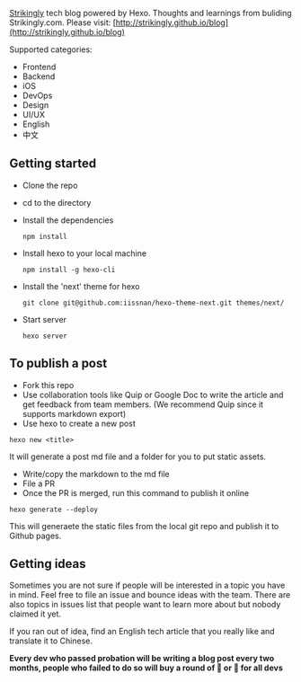[Strikingly](https://www.strikingly.com) tech blog powered by Hexo. Thoughts and learnings from buliding Strikingly.com. Please visit: [http://strikingly.github.io/blog](http://strikingly.github.io/blog)

Supported categories:

* Frontend
* Backend
* iOS
* DevOps
* Design
* UI/UX
* English
* 中文

## Getting started
* Clone the repo
* cd to the directory
* Install the dependencies

  ```npm install```

* Install hexo to your local machine

  ```npm install -g hexo-cli```

* Install the 'next' theme for hexo

  ```git clone git@github.com:iissnan/hexo-theme-next.git themes/next/```

* Start server

	```hexo server```

## To publish a post

* Fork this repo
* Use collaboration tools like Quip or Google Doc to write the article and get feedback from team members. (We recommend Quip since it supports markdown export)
* Use hexo to create a new post

```hexo new <title>```

It will generate a post md file and a folder for you to put static assets.

* Write/copy the markdown to the md file
* File a PR
* Once the PR is merged, run this command to publish it online

```hexo generate --deploy```

This will generaete the static files from the local git repo and publish it to Github pages.


## Getting ideas

Sometimes you are not sure if people will be interested in a topic you have in mind. Feel free to file an issue and
bounce ideas with the team. There are also topics in issues list that people want to learn more about but nobody claimed it yet.

If you ran out of idea, find an English tech article that you really like and translate it to Chinese.


**Every dev who passed probation will be writing a blog post every two months, people who failed to do so will buy a round of :beers: or :pizza: for all devs**
